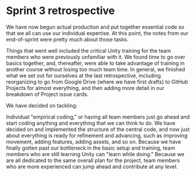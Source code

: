 # Sprint 3 retrospective

We have now begun actual production and put together essential code so that we all can use our individual expertise.  At this point, the notes from our end-of-sprint were pretty much about those tasks.

Things that went well included the critical Unity training for the team members who were previously unfamiliar with it.  We found time to go over basics together, and, thereafter, were able to take advantage of training in another course without losing too much team time.  In general, we finished what we set out for ourselves at the last retrospective, including reorganizing to go from Google Drive (where we have first drafts) to GitHub Projects for almost everything, and then adding more detail in our breakdown of Project issue cards.

We have decided on tackling:

Individual "empirical coding," or having all team members just go ahead and start coding anything and everything that we can think to do.  We have decided on and implemented the structure of the central code, and now just about everything is ready for refinement and advancing, such as improving movement, adding features, adding assets, and so on.  Because we have finally gotten past our bottleneck in the basic setup and training, team members who are still learning Unity can "learn while doing."  Because we are all dedicated to the same overall plan for the project, team members who are more experienced can jump ahead and contribute at any level.
